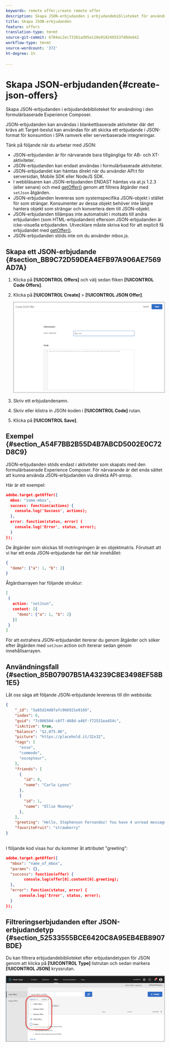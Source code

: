 ```yaml
---
keywords: remote offer;create remote offer
description: Skapa JSON-erbjudanden i erbjudandebiblioteket för användning i den formulärbaserade Experience Composer.
title: Skapa JSON-erbjudanden
feature: offers
translation-type: tm+mt
source-git-commit: 6704ac2ec73361ad95e110e9182485537d0de642
workflow-type: tm+mt
source-wordcount: '372'
ht-degree: 1%

---
```



# Skapa JSON-erbjudanden{#create-json-offers}

Skapa JSON-erbjudanden i erbjudandebiblioteket för användning i den formulärbaserade Experience Composer.

JSON-erbjudanden kan användas i blankettbaserade aktiviteter där det krävs att Target-beslut kan användas för att skicka ett erbjudande i JSON-format för konsumtion i SPA ramverk eller serverbaserade integreringar.

Tänk på följande när du arbetar med JSON:

* JSON-erbjudanden är för närvarande bara tillgängliga för AB- och XT-aktiviteter.
* JSON-erbjudanden kan endast användas i formulärbaserade aktiviteter.
* JSON-erbjudandet kan hämtas direkt när du använder API:t för serversidan, Mobile SDK eller NodeJS SDK.
* I webbläsaren kan JSON-erbjudanden ENDAST hämtas via at.js 1.2.3 (eller senare) och med [getOffer()](/help/c-implementing-target/c-implementing-target-for-client-side-web/adobe-target-getoffer.md) genom att filtrera åtgärder med `setJson` åtgärden.
* JSON-erbjudanden levereras som systemspecifika JSON-objekt i stället för som strängar. Konsumenter av dessa objekt behöver inte längre hantera objekt som strängar och konvertera dem till JSON-objekt.
* JSON-erbjudanden tillämpas inte automatiskt i motsats till andra erbjudanden (som HTML-erbjudanden) eftersom JSON-erbjudanden är icke-visuella erbjudanden. Utvecklare måste skriva kod för att explicit få erbjudandet med [getOffer()](/help/c-implementing-target/c-implementing-target-for-client-side-web/adobe-target-getoffer.md).
* JSON-erbjudanden stöds inte om du använder mbox.js.

## Skapa ett JSON-erbjudande {#section_BB9C72D59DEA4EFB97A906AE7569AD7A}

1. Klicka på **[!UICONTROL Offers]** och välj sedan fliken **[!UICONTROL Code Offers]**.
1. Klicka på **[!UICONTROL Create]** > **[!UICONTROL JSON Offer]**.

   ![](assets/offer-json.png)

1. Skriv ett erbjudandenamn.
1. Skriv eller klistra in JSON-koden i **[!UICONTROL Code]** rutan.
1. Klicka på **[!UICONTROL Save]**.

## Exempel {#section_A54F7BB2B55D4B7ABCD5002E0C72D8C9}

JSON-erbjudanden stöds endast i aktiviteter som skapats med den formulärbaserade Experience Composer. För närvarande är det enda sättet att kunna använda JSON-erbjudanden via direkta API-anrop.

Här är ett exempel:

```json
adobe.target.getOffer({ 
  mbox: "some-mbox", 
  success: function(actions) { 
    console.log('Success', actions); 
  }, 
  error: function(status, error) { 
    console.log('Error', status, error); 
  } 
});
```

De åtgärder som skickas till motringningen är en objektmatris. Förutsatt att vi har ett enda JSON-erbjudande har det här innehållet:

```json
{ 
  "demo": {"a": 1, "b": 2} 
}
```

Åtgärdsarrayen har följande struktur:

```json
[ 
 { 
   action: "setJson", 
   content: [{ 
     "demo": {"a": 1, "b": 2} 
   }] 
 }  
]
```

För att extrahera JSON-erbjudandet itererar du genom åtgärder och söker efter åtgärden med `setJson` action och itererar sedan genom innehållsarrayen.

## Användningsfall {#section_85B07907B51A43239C8E3498EF58B1E5}

Låt oss säga att följande JSON-erbjudande levereras till din webbsida:

```json
{ 
    "_id": "5a65d24d8fafc966921e9169", 
    "index": 0, 
    "guid": "7c006504-c6f7-468d-a46f-f72531ea454c", 
    "isActive": true, 
    "balance": "$2,075.06", 
    "picture": "https://placehold.it/32x32", 
    "tags": [ 
      "esse", 
      "commodo", 
      "excepteur", 
    ], 
    "friends": [ 
      { 
        "id": 0, 
        "name": "Carla Lyons" 
      }, 
      { 
        "id": 1, 
        "name": "Ollie Mooney" 
      }, 
    ], 
    "greeting": "Hello, Stephenson Fernandez! You have 4 unread messages.", 
    "favoriteFruit": "strawberry" 
} 
  
```

I följande kod visas hur du kommer åt attributet &quot;greeting&quot;:

```json
adobe.target.getOffer({   
  "mbox": "name_of_mbox", 
  "params": {}, 
  "success": function(offer) {           
        console.log(offer[0].content[0].greeting); 
  },   
  "error": function(status, error) {           
      console.log('Error', status, error); 
  } 
});
```

## Filtreringserbjudanden efter JSON-erbjudandetyp {#section_52533555BCE6420C8A95EB4EB8907BDE}

Du kan filtrera erbjudandebiblioteket efter erbjudandetypen för JSON genom att klicka på **[!UICONTROL Type]** listrutan och sedan markera **[!UICONTROL JSON]** kryssrutan.

![](assets/offer-json-filter.png)

